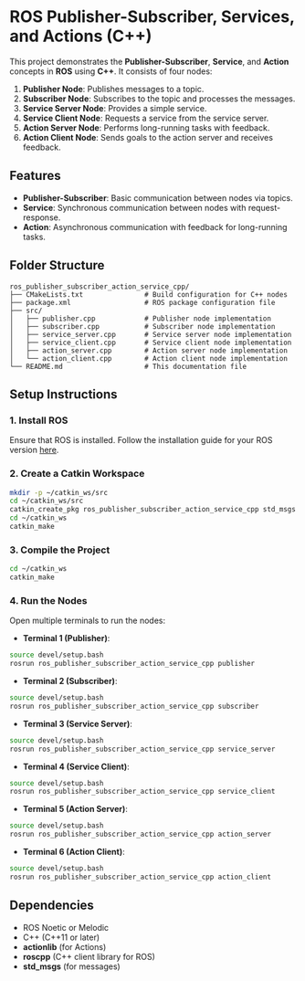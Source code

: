 # ROS Publisher-Subscriber, Services, and Actions (C++)

This project demonstrates the **Publisher-Subscriber**, **Service**, and **Action** concepts in **ROS** using **C++**. It consists of four nodes:
1. **Publisher Node**: Publishes messages to a topic.
2. **Subscriber Node**: Subscribes to the topic and processes the messages.
3. **Service Server Node**: Provides a simple service.
4. **Service Client Node**: Requests a service from the service server.
5. **Action Server Node**: Performs long-running tasks with feedback.
6. **Action Client Node**: Sends goals to the action server and receives feedback.

## **Features**
- **Publisher-Subscriber**: Basic communication between nodes via topics.
- **Service**: Synchronous communication between nodes with request-response.
- **Action**: Asynchronous communication with feedback for long-running tasks.

## **Folder Structure**
```
ros_publisher_subscriber_action_service_cpp/
├── CMakeLists.txt               # Build configuration for C++ nodes
├── package.xml                  # ROS package configuration file
├── src/
│   ├── publisher.cpp            # Publisher node implementation
│   ├── subscriber.cpp           # Subscriber node implementation
│   ├── service_server.cpp       # Service server node implementation
│   ├── service_client.cpp       # Service client node implementation
│   ├── action_server.cpp        # Action server node implementation
│   └── action_client.cpp        # Action client node implementation
└── README.md                    # This documentation file
```

## **Setup Instructions**

### **1. Install ROS**
Ensure that ROS is installed. Follow the installation guide for your ROS version [here](http://wiki.ros.org/ROS/Installation).

### **2. Create a Catkin Workspace**
```bash
mkdir -p ~/catkin_ws/src
cd ~/catkin_ws/src
catkin_create_pkg ros_publisher_subscriber_action_service_cpp std_msgs roscpp actionlib
cd ~/catkin_ws
catkin_make
```

### **3. Compile the Project**
```bash
cd ~/catkin_ws
catkin_make
```

### **4. Run the Nodes**
Open multiple terminals to run the nodes:

- **Terminal 1 (Publisher)**:
```bash
source devel/setup.bash
rosrun ros_publisher_subscriber_action_service_cpp publisher
```

- **Terminal 2 (Subscriber)**:
```bash
source devel/setup.bash
rosrun ros_publisher_subscriber_action_service_cpp subscriber
```

- **Terminal 3 (Service Server)**:
```bash
source devel/setup.bash
rosrun ros_publisher_subscriber_action_service_cpp service_server
```

- **Terminal 4 (Service Client)**:
```bash
source devel/setup.bash
rosrun ros_publisher_subscriber_action_service_cpp service_client
```

- **Terminal 5 (Action Server)**:
```bash
source devel/setup.bash
rosrun ros_publisher_subscriber_action_service_cpp action_server
```

- **Terminal 6 (Action Client)**:
```bash
source devel/setup.bash
rosrun ros_publisher_subscriber_action_service_cpp action_client
```

## **Dependencies**
- ROS Noetic or Melodic
- C++ (C++11 or later)
- **actionlib** (for Actions)
- **roscpp** (C++ client library for ROS)
- **std_msgs** (for messages)

